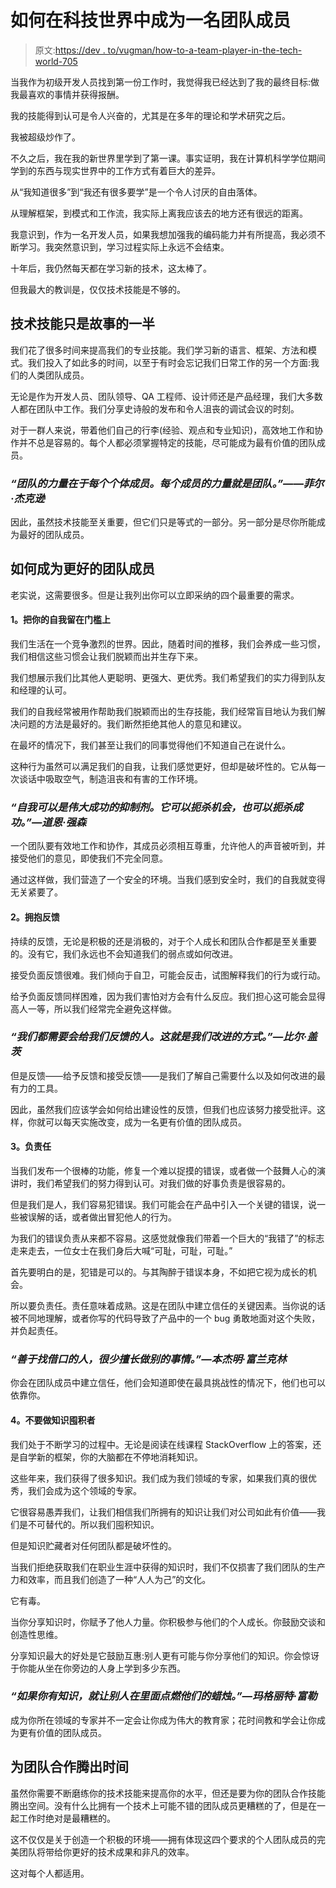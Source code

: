 # 如何在科技世界中成为一名团队成员

> 原文:[https://dev . to/vugman/how-to-a-team-player-in-the-tech-world-705](https://dev.to/vugman/how-to-be-a-team-player-in-the-tech-world-705)

当我作为初级开发人员找到第一份工作时，我觉得我已经达到了我的最终目标:做我最喜欢的事情并获得报酬。

我的技能得到认可是令人兴奋的，尤其是在多年的理论和学术研究之后。

我被超级炒作了。

不久之后，我在我的新世界里学到了第一课。事实证明，我在计算机科学学位期间学到的东西与现实世界中的工作方式有着巨大的差异。

从“我知道很多”到“我还有很多要学”是一个令人讨厌的自由落体。

从理解框架，到模式和工作流，我实际上离我应该去的地方还有很远的距离。

我意识到，作为一名开发人员，如果我想加强我的编码能力并有所提高，我必须不断学习。我突然意识到，学习过程实际上永远不会结束。

十年后，我仍然每天都在学习新的技术，这太棒了。

但我最大的教训是，仅仅技术技能是不够的。

## [](#technical-skills-are-only-half-the-story)技术技能只是故事的一半

我们花了很多时间来提高我们的专业技能。我们学习新的语言、框架、方法和模式。我们投入了如此多的时间，以至于有时会忘记我们日常工作的另一个方面:我们的人类团队成员。

无论是作为开发人员、团队领导、QA 工程师、设计师还是产品经理，我们大多数人都在团队中工作。我们分享史诗般的发布和令人沮丧的调试会议的时刻。

对于一群人来说，带着他们自己的行李(经验、观点和专业知识)，高效地工作和协作并不总是容易的。每个人都必须掌握特定的技能，尽可能成为最有价值的团队成员。

### [](#the-strength-of-the-team-is-each-individual-member-the-strength-of-each-member-is-the-team%E2%80%8A%E2%80%8Aphil-jackson)*“团队的力量在于每个个体成员。每个成员的力量就是团队。”——菲尔·杰克逊*

因此，虽然技术技能至关重要，但它们只是等式的一部分。另一部分是尽你所能成为最好的团队成员。

## [](#how-to-be-a-better-team-member)如何成为更好的团队成员

老实说，这需要很多。但是让我列出你可以立即采纳的四个最重要的需求。

#### [](#1leave-your-ego-at-the-threshold)**1。把你的自我留在门槛上**

我们生活在一个竞争激烈的世界。因此，随着时间的推移，我们会养成一些习惯，我们相信这些习惯会让我们脱颖而出并生存下来。

我们想展示我们比其他人更聪明、更强大、更优秀。我们希望我们的实力得到队友和经理的认可。

我们的自我经常被用作帮助我们脱颖而出的生存技能，我们经常盲目地认为我们解决问题的方法是最好的。我们断然拒绝其他人的意见和建议。

在最坏的情况下，我们甚至让我们的同事觉得他们不知道自己在说什么。

这种行为虽然可以满足我们的自我，让我们感觉更好，但却是破坏性的。它从每一次谈话中吸取空气，制造沮丧和有害的工作环境。

### [](#the-ego-can-be-the-great-success-inhibitor-it-can-kill-opportunities-and-it-can-kill-success%E2%80%8A%E2%80%8Adwayne-johnson)*“自我可以是伟大成功的抑制剂。它可以扼杀机会，也可以扼杀成功。”—道恩·强森*

一个团队要有效地工作和协作，其成员必须相互尊重，允许他人的声音被听到，并接受他们的意见，即使我们不完全同意。

通过这样做，我们营造了一个安全的环境。当我们感到安全时，我们的自我就变得无关紧要了。

#### [](#2-embrace-feedback)**2。拥抱反馈**

持续的反馈，无论是积极的还是消极的，对于个人成长和团队合作都是至关重要的。没有它，我们永远也不会知道我们的弱点或如何改进。

接受负面反馈很难。我们倾向于自卫，可能会反击，试图解释我们的行为或行动。

给予负面反馈同样困难，因为我们害怕对方会有什么反应。我们担心这可能会显得高人一等，所以我们经常完全避免这样做。

### [](#we-all-need-people-who-will-give-us-feedback-thats-how-we-improve%E2%80%8A%E2%80%8Abill-gates)*“我们都需要会给我们反馈的人。这就是我们改进的方式。”—比尔·盖茨*

但是反馈——给予反馈和接受反馈——是我们了解自己需要什么以及如何改进的最有力的工具。

因此，虽然我们应该学会如何给出建设性的反馈，但我们也应该努力接受批评。这样，你就可以每天实施改变，成为一名更有价值的团队成员。

#### [](#3-be-accountable)**3。负责任**

当我们发布一个很棒的功能，修复一个难以捉摸的错误，或者做一个鼓舞人心的演讲时，我们希望我们的努力得到认可。对我们做的好事负责是很容易的。

但是我们是人，我们容易犯错误。我们可能会在产品中引入一个关键的错误，说一些被误解的话，或者做出冒犯他人的行为。

为我们的错误负责从来都不容易。这感觉就像我们带着一个巨大的“我错了”的标志走来走去，一位女士在我们身后大喊“可耻，可耻，可耻。”

首先要明白的是，犯错是可以的。与其陶醉于错误本身，不如把它视为成长的机会。

所以要负责任。责任意味着成熟。这是在团队中建立信任的关键因素。当你说的话被不同地理解，或者你写的代码导致了产品中的一个 bug 勇敢地面对这个失败，并负起责任。

### [](#he-that-is-good-for-making-excuses-is-seldom-good-for-anything-else%E2%80%8A%E2%80%8Abenjamin-franklin)*“善于找借口的人，很少擅长做别的事情。”—本杰明·富兰克林*

你会在团队成员中建立信任，他们会知道即使在最具挑战性的情况下，他们也可以依靠你。

#### [](#4-dont-be-a-knowledge-hoarder)**4。不要做知识囤积者**

我们处于不断学习的过程中。无论是阅读在线课程 StackOverflow 上的答案，还是自学新的框架，你的大脑都在不停地消耗知识。

这些年来，我们获得了很多知识。我们成为我们领域的专家，如果我们真的很优秀，我们会成为这个领域的专家。

它很容易愚弄我们，让我们相信我们所拥有的知识让我们对公司如此有价值——我们是不可替代的。所以我们囤积知识。

但是知识贮藏者对任何团队都是破坏性的。

当我们拒绝获取我们在职业生涯中获得的知识时，我们不仅损害了我们团队的生产力和效率，而且我们创造了一种“人人为己”的文化。

它有毒。

当你分享知识时，你赋予了他人力量。你积极参与他们的个人成长。你鼓励交谈和创造性思维。

分享知识最大的好处是它鼓励互惠:别人更有可能与你分享他们的知识。你会惊讶于你能从坐在你旁边的人身上学到多少东西。

### [](#if-you-have-knowledge-let-others-light-their-candles-in-it%E2%80%8A%E2%80%8Amargaret-fuller)*“如果你有知识，就让别人在里面点燃他们的蜡烛。”—玛格丽特·富勒*

成为你所在领域的专家并不一定会让你成为伟大的教育家；花时间教和学会让你成为更有价值的团队成员。

## [](#make-time-for-teamwork)为团队合作腾出时间

虽然你需要不断磨练你的技术技能来提高你的水平，但还是要为你的团队合作技能腾出空间。没有什么比拥有一个技术上可能不错的团队成员更糟糕的了，但是在一起工作时绝对是最糟糕的。

这不仅仅是关于创造一个积极的环境——拥有体现这四个要求的个人团队成员的完美团队将带给你更好的技术成果和非凡的效率。

这对每个人都适用。